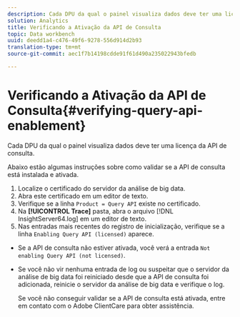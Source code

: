 ```yaml
---
description: Cada DPU da qual o painel visualiza dados deve ter uma licença da API de consulta.
solution: Analytics
title: Verificando a Ativação da API de Consulta
topic: Data workbench
uuid: deedd1a4-c476-49f6-9278-556d914d2b93
translation-type: tm+mt
source-git-commit: aec1f7b14198cdde91f61d490a235022943bfedb

---
```



# Verificando a Ativação da API de Consulta{#verifying-query-api-enablement}

Cada DPU da qual o painel visualiza dados deve ter uma licença da API de consulta.

Abaixo estão algumas instruções sobre como validar se a API de consulta está instalada e ativada.

1. Localize o certificado do servidor da análise de big data.
1. Abra este certificado em um editor de texto.
1. Verifique se a linha `Product = Query API` existe no certificado.
1. Na **[!UICONTROL Trace]** pasta, abra o arquivo [!DNL InsightServer64.log] em um editor de texto.
1. Nas entradas mais recentes do registro de inicialização, verifique se a linha `Enabling Query API (licensed)` aparece.

* Se a API de consulta não estiver ativada, você verá a entrada `Not enabling Query API (not licensed)`.
* Se você não vir nenhuma entrada de log ou suspeitar que o servidor da análise de big data foi reiniciado desde que a API de consulta foi adicionada, reinicie o servidor da análise de big data e verifique o log.

   Se você não conseguir validar se a API de consulta está ativada, entre em contato com o Adobe ClientCare para obter assistência.
